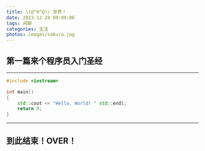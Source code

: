 ```yaml
---
title: \(@^0^@)/ 世界！
date: 2023-12-20 00:09:06
tags: 闲聊
categories: 生活
photos: images/sakura.jpg
---
```


## 第一篇来个程序员入门圣经

---

```C++
#include <iostream>

int main()
{
    std::cout << "Hello, World! " std::endl;
    return 0;
}
```

---

## 到此结束！OVER！